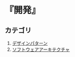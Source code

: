 # 『開発』


## カテゴリ

1. [デザインパターン](./design_pattern/README.md)
1. [ソフトウェアアーキテクチャ](./software_architecture/README.md)
